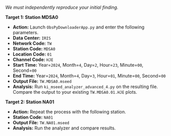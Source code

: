 *We must independently reproduce your initial finding.*

**Target 1: Station MDSA0**
* **Action:** Launch `ObsPyDownloaderApp.py` and enter the following parameters.
* **Data Center:** `IRIS`
* **Network Code:** `TW`
* **Station Code:** `MDSA0`
* **Location Code:** `01`
* **Channel Code:** `HJE`
* **Start Time:** Year=`2024`, Month=`4`, Day=`2`, Hour=`23`, Minute=`00`, Second=`00`
* **End Time:** Year=`2024`, Month=`4`, Day=`3`, Hour=`01`, Minute=`00`, Second=`00`
* **Output File:** `TW.MDSA0.mseed`
* **Analysis:** Run `ki_mseed_analyzer_advanced_4.py` on the resulting file. Compare the output to your existing `TW.MDSA0.01.HJE` plots.

**Target 2: Station NA01**
* **Action:** Repeat the process with the following station.
* **Station Code:** `NA01`
* **Output File:** `TW.NA01.mseed`
* **Analysis:** Run the analyzer and compare results.